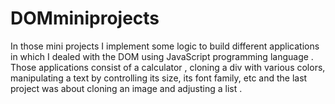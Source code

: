 # DOMminiprojects 
In those mini projects I implement some logic to build different applications in which I dealed with the DOM using JavaScript programming language . 
Those applications consist of a calculator , cloning a div with various colors, manipulating a text by controlling its size, its font family, etc and the last project was about cloning an image and adjusting a list .

